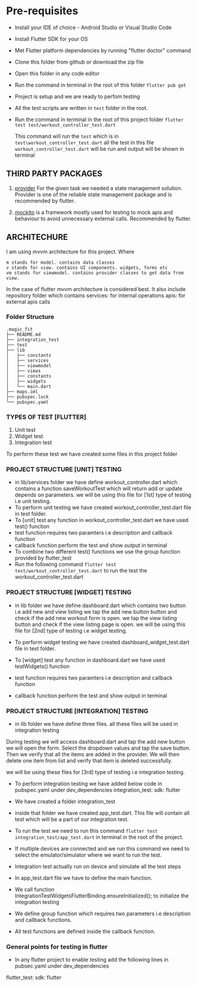 # Pre-requisites
- Install your IDE of choice - Android Studio or Visual Studio Code
- Install Flutter SDK for your OS
- Met Flutter platform dependencies by running "flutter doctor" command
- Clone this folder from github or download the zip file
- Open this folder in any code editor 
- Run the command in terminal in the root of this folder `flutter pub get`
- Project is setup and we are ready to perfom testing
- All the test scripts are written in `test` folder in the root.
- Run the command in terminal in the root of this project folder `flutter test test/workout_controller_test.dart`
  
  This command will run the `test` which is in `test\workout_controller_test.dart` 
  all the test in this file `workout_controller_test.dart` will be run and output will be shown in terminal 


## THIRD PARTY PACKAGES

1. [provider](https://pub.dev/packages/provider)
For the given task we needed a state management solution. Provider is one of the 
reliable state management package and is recommended by flutter.

2. [mockito](https://pub.dev/packages/mockito)
is a framework mostly used for testing to mock apis and behaviour
to avoid unnecessary external calls. Recommended by flutter.

## ARCHITECHURE
I am using mvvm architecture for this project. Where

```
m stands for model. contains data classes
v stands for view. contains UI components. widgets, forms etc
vm stands for viewmodel. contains provider classes to get data from view.
```

In the case of flutter mvvm architecture is considered best.
It also include repository folder which contains
services:  for internal operations
apis: for external apis calls


### Folder Structure

```
.magic_fit
├── README.md
├── integration_test
├── test
├── lib
│   ├── constants
│   ├── services
│   ├── viewmodel
│   ├── views
│   ├── constants
│   ├── widgets
│   └── main.dart
├── maps.iml
├── pubspec.lock
└── pubspec.yaml

```


### TYPES OF TEST [FLUTTER] 
1) Unit test
2) Widget test
3) Integration test

To perform these test we have created some files in this project folder

### PROJECT STRUCTURE [UNIT] TESTING

- in lib/services folder we have define workout_controller.dart which contains a function saveWorkoutTest which will return
  add or update depends on parameters.
  we will be using this file for [1st] type of testing i.e unit testing.
- To perform unit testing we have created workout_controller_test.dart file in
  test folder.
- To [unit] test any function in workout_controller_test.dart we have used test() function
- test function requires two paramters i.e description and callback function
- callback function perform the test and show output in terminal
- To combine two different test() functions we use the group function provided by flutter_test 
- Run the following command 
  `flutter test test/workout_controller_test.dart` to run the test the workout_controller_test.dart

  
### PROJECT STRUCTURE [WIDGET] TESTING
 
- in lib folder we have define dashboard.dart which contains two button  i.e add new and view listing
  we tap the add new button button and check if the add new workout form is open.
  we tap the view listing button and check if the view listing page is open.
  we will be using this file for [2nd] type of testing i.e widget testing.
  
- To perform widget testing we have created dashboard_widget_test.dart file in
  test folder.

- To [widget] test any function in dashboard.dart we have used testWidgets() function
  
- test function requires two paramters i.e description and callback function
  
- callback function perform the test and show output in terminal
  



### PROJECT STRUCTURE [INTEGRATION] TESTING

- in lib folder we have define three files. all these files will be used in integration testing

 During testing we will access dashboard.dart and tap the add new button 
 we will open the form. Select the dropdown values and tap the save button.
 Then we verify that all the items are added in the provider. We will then
 delete one item from list and verify that item is deleted successfully.


 we will be using these files for [3rd] type of testing i.e integration testing.
  
- To perform integration testing we have added below code in pubspec.yaml under dev_dependencies
  integration_test:
    sdk: flutter

- We have created a folder integration_test
- inside that folder we have created app_test.dart. This file will contain all 
  test which will be a part of our integration test.
- To run the test we need to run this command `flutter test integration_test/app_test.dart`
  in terminal in the root of the project.
- If multiple devices are connected and we run this command we need to select the emulator/simulator
  where we want to run the test.
- Integration test actually run on device and simulate all the test steps

- In app_test.dart file we have to define the main function.
- We call function IntegrationTestWidgetsFlutterBinding.ensureInitialized(); to initialize the integration testing
- We define group function which requires two parameters i.e description and callback functions.
- All test functions are defined inside the callback function.


### General points for testing in flutter 

- In any flutter project to enable testing add the following lines in pubsec.yaml 
  under dev_dependencies

 flutter_test:
    sdk: flutter
